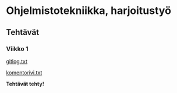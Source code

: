 # Ohjelmistotekniikka, harjoitustyö

## Tehtävät

### Viikko 1

[gitlog.txt](https://github.com/KKolehmainen/ot-harjoitustyo/blob/master/laskarit/viikko1/gitlog.txt)

[komentorivi.txt](https://github.com/KKolehmainen/ot-harjoitustyo/blob/master/laskarit/viikko1/komentorivi.txt)

**Tehtävät tehty!**
